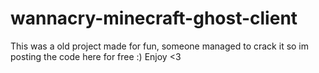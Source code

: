 # wannacry-minecraft-ghost-client

This was a old project made for fun, someone managed to crack it so im posting the code here for free :)
Enjoy <3
